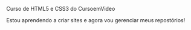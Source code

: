 Curso de HTML5 e CSS3 do CursoemVideo

Estou aprendendo a criar sites e agora vou gerenciar meus repostórios!
